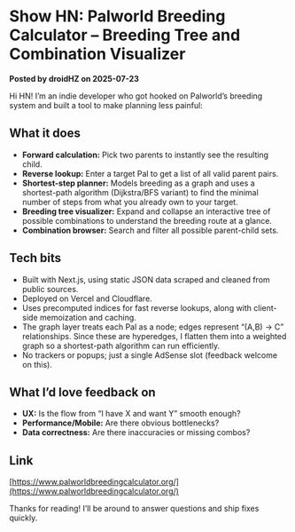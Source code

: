 # Show HN: Palworld Breeding Calculator – Breeding Tree and Combination Visualizer

**Posted by droidHZ on 2025-07-23**

Hi HN! I’m an indie developer who got hooked on Palworld’s breeding system and built a tool to make planning less painful:

## What it does

- **Forward calculation:** Pick two parents to instantly see the resulting child.
- **Reverse lookup:** Enter a target Pal to get a list of all valid parent pairs.
- **Shortest-step planner:** Models breeding as a graph and uses a shortest-path algorithm (Dijkstra/BFS variant) to find the minimal number of steps from what you already own to your target.
- **Breeding tree visualizer:** Expand and collapse an interactive tree of possible combinations to understand the breeding route at a glance.
- **Combination browser:** Search and filter all possible parent-child sets.

## Tech bits

- Built with Next.js, using static JSON data scraped and cleaned from public sources.
- Deployed on Vercel and Cloudflare.
- Uses precomputed indices for fast reverse lookups, along with client-side memoization and caching.
- The graph layer treats each Pal as a node; edges represent “(A,B) → C” relationships. Since these are hyperedges, I flatten them into a weighted graph so a shortest-path algorithm can run efficiently.
- No trackers or popups; just a single AdSense slot (feedback welcome on this).

## What I’d love feedback on

- **UX:** Is the flow from “I have X and want Y” smooth enough?
- **Performance/Mobile:** Are there obvious bottlenecks?
- **Data correctness:** Are there inaccuracies or missing combos?

## Link

[https://www.palworldbreedingcalculator.org/](https://www.palworldbreedingcalculator.org/)

Thanks for reading! I’ll be around to answer questions and ship fixes quickly.